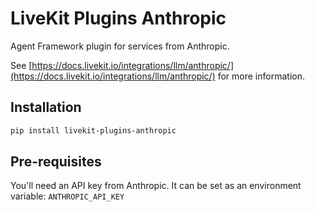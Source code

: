 # LiveKit Plugins Anthropic

Agent Framework plugin for services from Anthropic.

See [https://docs.livekit.io/integrations/llm/anthropic/](https://docs.livekit.io/integrations/llm/anthropic/) for more information.

## Installation

```bash
pip install livekit-plugins-anthropic
```

## Pre-requisites

You'll need an API key from Anthropic. It can be set as an environment variable: `ANTHROPIC_API_KEY`
